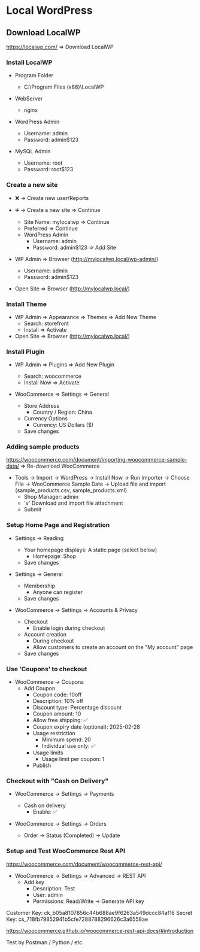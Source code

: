 # Local WordPress

## Download LocalWP
https://localwp.com/ => Download LocalWP

### Install LocalWP
- Program Folder
    - C:\Program Files (x86)\LocalWP

- WebServer
    - nginx
- WordPress Admin
    - Username: admin
    - Password: admin$123
- MySQL Admin
    - Username: root
    - Password: root$123

### Create a new site
- ❌ -> Create new user/Reports
- ➕ -> Create a new site => Continue
    - Site Name: mylocalwp => Continue
    - Preferred => Continue
    - WordPress Admin
        - Username: admin
        - Password: admin$123 => Add Site

- WP Admin => Browser (http://mylocalwp.local/wp-admin/)
    - Username: admin
    - Password: admin$123

- Open Site => Browser (http://mylocalwp.local/)

### Install Theme
- WP Admin => Appearance => Themes => Add New Theme
    - Search: storefront
    - Install => Activate
- Open Site => Browser (http://mylocalwp.local/)

### Install Plugin
- WP Admin => Plugins => Add New Plugin
    - Search: woocommerce
    - Install Now => Activate

- WooCommerce => Settings => General
    - Store Address
        - Country / Region: China
    - Currency Options
        - Currency: US Dollars ($)
    - Save changes

### Adding sample products
https://woocommerce.com/document/importing-woocommerce-sample-data/ => Re-download WooCommerce

- Tools -> Import -> WordPress -> Install Now -> Run Importer -> 
  Choose File -> WooCommerce Sample Data -> Upload file and import
  (sample_products.csv, sample_products.xml)
    - Shop Manager: admin
    - 'v' Download and import file attachment
    - Submit

### Setup Home Page and Registration
- Settings -> Reading
    - Your homepage displays: A static page (select below)
        - Homepage: Shop
    - Save changes

- Settings -> General
    - Membership
        - Anyone can register
    - Save changes
  
- WooCommerce -> Settings -> Accounts & Privacy
    - Checkout
        - Enable login during checkout
    - Account creation
        - During checkout
        - Allow customers to create an account on the "My account" page
    - Save changes

### Use 'Coupons' to checkout
- WooCommerce -> Coupons
    - Add Coupon
        - Coupon code: 10off
        - Description: 10% off
        - Discount type: Percentage discount
        - Coupon amount: 10
        - Allow free shipping: ✅
        - Coupon expiry date (optional): 2025-02-28
        - Usage restriction
            - Minimum spend: 20
            - Individual use only: ✅
        - Usage limits
            - Usage limit per coupon: 1
        - Publish
      
### Checkout with "Cash on Delivery"
- WooCommerce -> Settings -> Payments
    - Cash on delivery
        - Enable: ✅

- WooCommerce -> Settings -> Orders
    - Order -> Status (Completed) -> Update

### Setup and Test WooCommerce Rest API
https://woocommerce.com/document/woocommerce-rest-api/
- WooCommerce -> Settings -> Advanced -> REST API
    - Add key
        - Description: Test
        - User: admin
        - Permissions: Read/Write -> Generate API key

Customer Key: ck_b05a8107856c44b688ae9f6263a549dccc84af16
Secret Key: cs_718fb79852941b5cfe7288788296626c3a6558ae

https://woocommerce.github.io/woocommerce-rest-api-docs/#introduction

Test by Postman / Python / etc.
